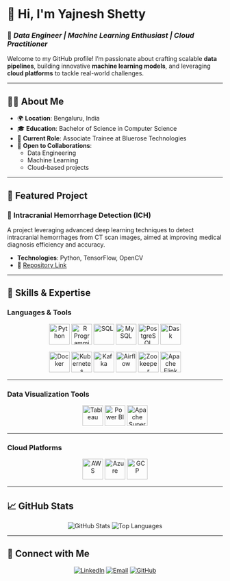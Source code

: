 # 👋 Hi, I'm **Yajnesh Shetty**  
### 🌟 *Data Engineer | Machine Learning Enthusiast | Cloud Practitioner*  

Welcome to my GitHub profile! I’m passionate about crafting scalable **data pipelines**, building innovative **machine learning models**, and leveraging **cloud platforms** to tackle real-world challenges.  

---

## 🧑‍💻 **About Me**  
- 🌍 **Location**: Bengaluru, India  
- 🎓 **Education**: Bachelor of Science in Computer Science  
- 💼 **Current Role**: Associate Trainee at Bluerose Technologies  
- 🚀 **Open to Collaborations**:  
  - Data Engineering  
  - Machine Learning  
  - Cloud-based projects  

---

## 🌟 **Featured Project**  

### 🔹 **Intracranial Hemorrhage Detection (ICH)**  
A project leveraging advanced deep learning techniques to detect intracranial hemorrhages from CT scan images, aimed at improving medical diagnosis efficiency and accuracy.  
- **Technologies**: Python, TensorFlow, OpenCV  
- 🔗 [Repository Link](https://github.com/yajneshshetty/Intracranial-hemorrhage-detection-ICH-)  

---

## 🚀 **Skills & Expertise**  

### **Languages & Tools**  
<p align="center">
  <img src="https://img.icons8.com/color/48/000000/python--v1.png" alt="Python" width="48" height="48"/>
  <img src="https://upload.wikimedia.org/wikipedia/commons/1/1b/R_logo.svg" alt="R Programming" width="48" height="48"/>
  <img src="https://img.icons8.com/external-flat-juicy-fish/64/000000/external-sql-coding-and-development-flat-flat-juicy-fish.png" alt="SQL" width="48" height="48"/>
  <img src="https://img.icons8.com/ios-filled/50/000000/mysql-logo.png" alt="MySQL" width="48" height="48"/>
  <img src="https://www.zdnet.com/a/img/2018/04/19/092cbf81-acac-4f3a-91a1-5a26abc1721f/postgresql-logo.png" alt="PostgreSQL" width="48" height="48"/>
  <img src="https://encrypted-tbn0.gstatic.com/images?q=tbn:ANd9GcTP5KVvipePSkKXNx0CLGxNfV2hnEdm13gPMA&s" alt="Dask" width="48" height="48"/>
  
</p>  

<p align="center">
  <img src="https://img.icons8.com/ios/50/000000/docker.png" alt="Docker" width="48" height="48"/>
  <img src="https://img.icons8.com/color/48/000000/kubernetes.png" alt="Kubernetes" width="48" height="48"/>
  <img src="https://miro.medium.com/v2/resize:fit:625/0*kdp_y7VTwZ-499q6.png" alt="Kafka" width="48" height="48"/>
  <img src="https://encrypted-tbn0.gstatic.com/images?q=tbn:ANd9GcRLtc0vjEWXsTOG5avPWQOg7sm7iBxDxgk9iA&s" alt="Airflow" width="48" height="48"/>
  <img src="https://upload.wikimedia.org/wikipedia/commons/thumb/7/77/Apache_ZooKeeper_logo.svg/1200px-Apache_ZooKeeper_logo.svg.png" alt="Zookeeper" width="48" height="48"/>
  <img src="https://media.licdn.com/dms/image/v2/D4D12AQErU_bJy7GugQ/article-cover_image-shrink_600_2000/article-cover_image-shrink_600_2000/0/1654708192411?e=2147483647&v=beta&t=2Iqe002AfGXmyUxzt1mIcCeBBOfxIIGs1bSlGMECbyI" alt="Apache Flink" width="48" height="48"/>
</p>  

---

### **Data Visualization Tools**  
<p align="center">
  <img src="https://img.icons8.com/color/48/000000/tableau-software.png" alt="Tableau" width="48" height="48"/>
  <img src="https://media.datacamp.com/legacy/v1724169856/image_ff55d03003.png" alt="Power BI" width="48" height="48"/>
  <img src="https://encrypted-tbn0.gstatic.com/images?q=tbn:ANd9GcTCLG9-qs8xtQkO-_DAno-Shyngpq8NJp9UGA&s" alt="Apache Superset" width="48" height="48"/>
</p>  

---

### **Cloud Platforms**  
<p align="center">
  <img src="https://img.icons8.com/color/48/000000/amazon-web-services.png" alt="AWS" width="48" height="48" />
  <img src="https://encrypted-tbn0.gstatic.com/images?q=tbn:ANd9GcR74gam8kg_Mb10Df2vjG_oGeSLEjhCPoWWLw&s" alt="Azure" width="48" height="48" />
  <img src="https://img.icons8.com/color/48/000000/google-cloud.png" alt="GCP" width="48" height="48" />
</p>  

---

## 📈 **GitHub Stats**  

<p align="center">
  <img src="https://github-readme-stats.vercel.app/api?username=yajneshshetty&show_icons=true&theme=radical" alt="GitHub Stats" />
  <img src="https://github-readme-stats.vercel.app/api/top-langs/?username=yajneshshetty&layout=compact&theme=radical" alt="Top Languages" />
</p>  

---

## 🤝 **Connect with Me**  

<p align="center">
  <a href="https://www.linkedin.com/in/yajneshshetty"><img src="https://img.icons8.com/fluency/48/000000/linkedin.png" alt="LinkedIn" /></a>
  <a href="mailto:yajnesh.shetty@example.com"><img src="https://img.icons8.com/fluency/48/000000/email-open.png" alt="Email" /></a>
  <a href="https://github.com/yajneshshetty/Intracranial-hemorrhage-detection-ICH-"><img src="https://img.icons8.com/ios-glyphs/48/000000/github.png" alt="GitHub" /></a>
</p>  
